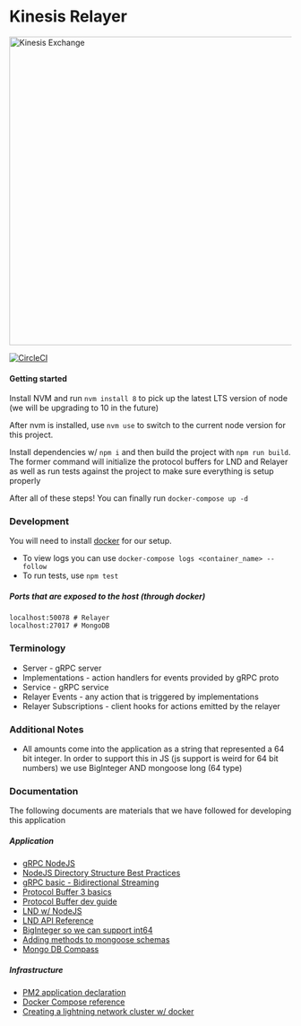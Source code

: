 # Kinesis Relayer

<img src="https://kines.is/logo.png" alt="Kinesis Exchange" width="550">

[![CircleCI](https://circleci.com/gh/kinesis-exchange/relayer/tree/master.svg?style=svg&circle-token=e939c1cbff879d7a083bea569a22d0ed8691e662)](https://circleci.com/gh/kinesis-exchange/relayer/tree/master)

#### Getting started

Install NVM and run `nvm install 8` to pick up the latest LTS version of node (we will be upgrading to 10 in the future)

After nvm is installed, use `nvm use` to switch to the current node version for this project.

Install dependencies w/ `npm i` and then build the project with `npm run build`. The former command will initialize the protocol buffers for LND and Relayer as well as run tests against the project to make sure everything is setup properly

After all of these steps! You can finally run `docker-compose up -d`

### Development

You will need to install [docker](https://www.docker.com/) for our setup.

- To view logs you can use `docker-compose logs <container_name> --follow`
- To run tests, use `npm test`

##### Ports that are exposed to the host (through docker)

```
localhost:50078 # Relayer
localhost:27017 # MongoDB
```

### Terminology

- Server - gRPC server
- Implementations - action handlers for events provided by gRPC proto
- Service - gRPC service
- Relayer Events - any action that is triggered by implementations
- Relayer Subscriptions - client hooks for actions emitted by the relayer

### Additional Notes

- All amounts come into the application as a string that represented a 64 bit integer. In order to support this in JS (js support is weird for 64 bit numbers) we use BigInteger AND mongoose long (64 type)

### Documentation

The following documents are materials that we have followed for developing this application

##### Application

- [gRPC NodeJS](https://grpc.io/grpc/node/grpc.Server.html#addService)
- [NodeJS Directory Structure Best Practices](https://blog.risingstack.com/node-hero-node-js-project-structure-tutorial/)
- [gRPC basic - Bidirectional Streaming](https://grpc.io/docs/guides/concepts.html#bidirectional-streaming-rpc)
- [Protocol Buffer 3 basics](https://developers.google.com/protocol-buffers/docs/proto3)
- [Protocol Buffer dev guide](https://developers.google.com/protocol-buffers/docs/overview)
- [LND w/ NodeJS](https://github.com/lightningnetwork/lnd/blob/master/docs/grpc/javascript.md)
- [LND API Reference](http://api.lightning.community/)
- [BigInteger so we can support int64](https://github.com/peterolson/BigInteger.js)
- [Adding methods to mongoose schemas](http://mongoosejs.com/docs/2.7.x/docs/methods-statics.html)
- [Mongo DB Compass](https://www.mongodb.com/download-center#compass)

##### Infrastructure

- [PM2 application declaration](http://pm2.keymetrics.io/docs/usage/application-declaration/)
- [Docker Compose reference](https://docs.docker.com/compose/compose-file/)
- [Creating a lightning network cluster w/ docker](https://github.com/lightningnetwork/lnd/tree/master/docker)
